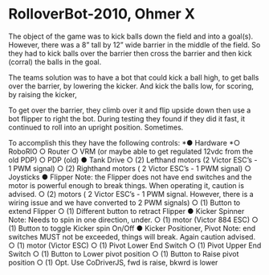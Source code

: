 # RolloverBot-2010, Ohmer X

The object of the game was to kick balls down the field and into a goal(s).  However, there was a 8” tall by 12” wide barrier in the middle of the field.  So they had to kick balls over the barrier then cross the barrier and then kick (corral) the balls in the goal.

The teams solution was to have a bot that could kick a ball high, to get balls over the barrier, by lowering the kicker.  And kick the balls low, for scoring, by raising the kicker,

To get over the barrier, they climb over it and flip upside down then use a bot flipper to right the bot.  During testing they found if they did it fast, it continued to roll into an upright position.  Sometimes.

To accomplish this they have the following controls:
*●	Hardware
    *○	RoboRIO
○	Router
○	VRM (or maybe able to get regulated 12vdc from the old PDP)
○	PDP (old)
●	Tank Drive
○	(2) Lefthand motors (2 Victor ESC’s - 1 PWM signal)
○	(2) Righthand motors ( 2 Victor ESC’s - 1 PWM signal)
○	Joysticks
●	Flipper Note: the Flipper does not have end switches and the motor is powerful enough to break things.  When operating it, caution is advised.
○	(2) motors ( 2 Victor ESC’s - 1 PWM signal.  However, there is a wiring issue and we have converted to 2 PWM signals)
○	(1) Button to extend Flipper
○	(1) Different button to retract Flipper
●	Kicker Spinner  Note: Needs to spin in one direction, under.
○	(1) motor (Victor 884 ESC)
○	(1) Button to toggle Kicker spin On/Off
●	Kicker Positioner, Pivot  Note: end switches MUST not be exceeded, things will break.  Again caution advised.
○	(1) motor (Victor ESC)
○	(1) Pivot Lower End Switch
○	(1) Pivot Upper End Switch
○	(1) Button to Lower pivot position
○	(1) Button to Raise pivot position
○	(1) Opt. Use CoDriverJS, fwd is raise, bkwrd is lower 
